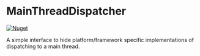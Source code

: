 # MainThreadDispatcher

[![Nuget](https://img.shields.io/nuget/v/MainThreadDispatcher)](https://www.nuget.org/packages/MainThreadDispatcher/)

A simple interface to hide platform/framework specific implementations of dispatching to a main thread.
